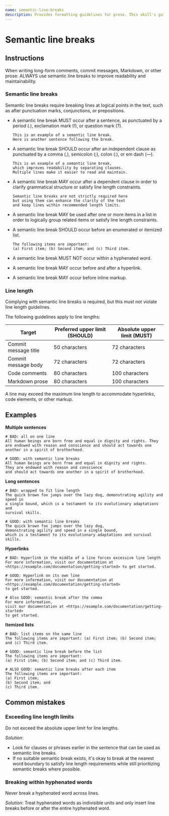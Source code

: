 ```yaml
---
name: semantic-line-breaks
description: Provides formatting guidelines for prose. This skill's guidance is automatically applied when writing multi-line comments, commit messages, markdown, or other prose.
---
```


# Semantic line breaks

## Instructions

When writing long-form comments, commit messages, Markdown, or other prose:
ALWAYS use semantic line breaks to improve readability and maintainability.

### Semantic line breaks

Semantic line breaks require breaking lines at logical points in the text,
such as after punctuation marks, conjunctions, or prepositions.

- A semantic line break MUST occur after a sentence,
  as punctuated by a period (.), exclamation mark (!), or question mark (?).

    ```
    This is an example of a semantic line break.
    Here is another sentence following the break.
    ```

- A semantic line break SHOULD occur after an independent clause
  as punctuated by a comma (,), semicolon (;), colon (:), or em dash (—).

    ```
    This is an example of a semantic line break,
    which improves readability by separating clauses.
    Multiple lines make it easier to read and maintain.
    ```

- A semantic line break MAY occur after a dependent clause
  in order to clarify grammatical structure or satisfy line length constraints.

    ```
    Semantic line breaks are not strictly required here
    but using them can enhance the clarity of the text
    and keep lines within recommended length limits.
    ```

- A semantic line break MAY be used after one or more items in a list
  in order to logically group related items or satisfy line length constraints.

- A semantic line break SHOULD occur before an enumerated or itemized list.

    ```
    The following items are important:
    (a) First item; (b) Second item; and (c) Third item.
    ```

- A semantic line break MUST NOT occur within a hyphenated word.
- A semantic line break MAY occur before and after a hyperlink.
- A semantic line break MAY occur before inline markup.

### Line length

Complying with semantic line breaks is required,
but this must not violate line length guidelines.

The following guidelines apply to line lengths:

| Target               | Preferred upper limit (SHOULD) | Absolute upper limit (MUST) |
|----------------------|--------------------------------|-----------------------------|
| Commit message title | 50 characters                  | 72 characters               |
| Commit message body  | 72 characters                  | 72 characters               |
| Code comments        | 80 characters                  | 100 characters              |
| Markdown prose       | 80 characters                  | 100 characters              |

A line may exceed the maximum line length
to accommodate hyperlinks, code elements, or other markup.

## Examples

**Multiple sentences**

```
# BAD: all on one line
All human beings are born free and equal in dignity and rights. They are endowed with reason and conscience and should act towards one another in a spirit of brotherhood.

# GOOD: with semantic line breaks
All human beings are born free and equal in dignity and rights.
They are endowed with reason and conscience
and should act towards one another in a spirit of brotherhood.
```

**Long sentences**

```
# BAD: wrapped to fit line length
The quick brown fox jumps over the lazy dog, demonstrating agility and speed in
a single bound, which is a testament to its evolutionary adaptations and
survival skills.

# GOOD: with semantic line breaks
The quick brown fox jumps over the lazy dog,
demonstrating agility and speed in a single bound,
which is a testament to its evolutionary adaptations and survival skills.
```

**Hyperlinks**

```
# BAD: Hyperlink in the middle of a line forces excessive line length
For more information, visit our documentation at <https://example.com/documentation/getting-started> to get started.

# GOOD: Hyperlink on its own line
For more information, visit our documentation at
<https://example.com/documentation/getting-started>
to get started.

# Also GOOD: semantic break after the comma
For more information,
visit our documentation at <https://example.com/documentation/getting-started>
to get started.
```

**Itemized lists**

```
# BAD: list items on the same line
The following items are important: (a) First item; (b) Second item; and (c) Third item.

# GOOD: semantic line break before the list
The following items are important:
(a) First item; (b) Second item; and (c) Third item.

# ALSO GOOD: semantic line breaks after each item
The following items are important:
(a) First item;
(b) Second item; and
(c) Third item.
```

## Common mistakes

### Exceeding line length limits

Do not exceed the absolute upper limit for line lengths.

*Solution*:

- Look for clauses or phrases earlier in the sentence
  that can be used as semantic line breaks.
- If no suitable semantic break exists,
  it's okay to break at the nearest word boundary
  to satisfy line length requirements
  while still prioritizing semantic breaks where possible.

### Breaking within hyphenated words

Never break a hyphenated word across lines.

*Solution*:
Treat hyphenated words as indivisible units
and only insert line breaks before or after the entire hyphenated word.
